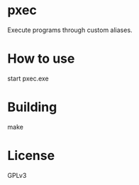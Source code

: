 # pxec
Execute programs through custom aliases.

# How to use
start pxec.exe

# Building
make

# License
GPLv3
